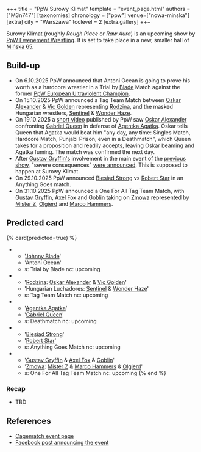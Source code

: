 +++
title = "PpW Surowy Klimat"
template = "event_page.html"
authors = ["M3n747"]
[taxonomies]
chronology = ["ppw"]
venue=["nowa-minska"]
[extra]
city = "Warszawa"
toclevel = 2
[extra.gallery]
+++

Surowy Klimat (roughly _Rough Place_ or _Raw Aura_) is an upcoming show by [PpW Ewenement Wrestling](@/o/ppw.md). It is set to take place in a new, smaller hall of [Mińska 65](@/v/minska-65.md).

## Build-up

* On 6.10.2025 PpW announced that Antoni Ocean is going to prove his worth as a hardcore wrestler in a Trial by [Blade](@/w/johnny-blade.md) Match against the former [PpW European Ultraviolent Champion](@/c/ppw-european-ultraviolent-championship.md).
* On 15.10.2025 PpW announced a Tag Team Match between [Oskar Alexander](@/w/oskar-alexander.md) & [Vic Golden](@/w/vic-golden.md) representing [Rodzina](@/tt/rodzina.md), and the masked Hungarian wrestlers, [Sentinel](@/w/sentinel.md) & [Wonder Haze](@/w/wonder-haze.md).
* On 19.10.2025 a [short video][oskar-ma-przewalone] published by PpW saw [Oskar Alexander](@/w/oskar-alexander.md) confronting [Gabriel Queen](@/w/gabriel-queen.md) in defense of [Agentka Agatka](@/w/agentka-agatka.md). Oskar tells Queen that Agatka would beat him "any day, any time: Singles Match, Hardcore Match, Punjabi Prison, even in a Deathmatch", which Queen takes for a proposition and readily accepts, leaving Oskar beaming and Agatka fuming. The match was confirmed the next day.
* After [Gustav Gryffin's](@/w/gustav-gryffin.md) involvement in the main event of the [previous show](@/e/ppw/2025-10-24-ppw-wjazd-na-rewir.md), "severe consequences" [were announced][komzegwendzje]. This is supposed to happen at Surowy Klimat.
* On 29.10.2025 PpW announced [Biesiad Strong](@/w/biesiad.md) vs [Robert Star](@/w/robert-star.md) in an Anything Goes match.
* On 31.10.2025 PpW announced a One For All Tag Team Match, with [Gustav Gryffin](@/w/gustav-gryffin.md), [Axel Fox](@/w/axel-fox.md) and [Goblin](@/w/goblin.md) taking on [Zmowa](@/tt/zmowa.md) represented by [Mister Z](@/w/mister-z.md), [Olgierd](@/w/olgierd.md) and [Marco Hammers](@/w/marco-hammers.md).

## Predicted card

{% card(predicted=true) %}
- - '[Johnny Blade](@/w/johnny-blade.md)'
  - 'Antoni Ocean'
  - s: Trial by Blade
    nc: upcoming
- - '[Rodzina](@/tt/rodzina.md): [Oskar Alexander](@/w/oskar-alexander.md) & [Vic Golden](@/w/vic-golden.md)'
  - 'Hungarian Luchadores: [Sentinel](@/w/sentinel.md) & [Wonder Haze](@/w/wonder-haze.md)'
  - s: Tag Team Match
    nc: upcoming
- - '[Agentka Agatka](@/w/agentka-agatka.md)'
  - '[Gabriel Queen](@/w/gabriel-queen.md)'
  - s: Deathmatch
    nc: upcoming
- - '[Biesiad Strong](@/w/biesiad.md)'
  - '[Robert Star](@/w/robert-star.md)'
  - s: Anything Goes Match
    nc: upcoming
- - '[Gustav Gryffin](@/w/gustav-gryffin.md) & [Axel Fox](@/w/axel-fox.md) & [Goblin](@/w/goblin.md)'
  - '[Zmowa](@/tt/zmowa.md): [Mister Z](@/w/mister-z.md) & [Marco Hammers](@/w/marco-hammers.md) & [Olgierd](@/w/olgierd.md)'
  - s: One For All Tag Team Match
    nc: upcoming
{% end %}

### Recap

* TBD

## References

* [Cagematch event page](https://www.cagematch.net/?id=1&nr=435854)
* [Facebook post announcing the event][w-nowej-hali]

[w-nowej-hali]: https://www.facebook.com/OficjalnePPW/posts/pfbid0eNNLC2TyYL8uceonCDXNdkUgwxjwjKtAVJ7aCZfhHdN6ihhWdVFVUjRNq3XbwBaWl
[oskar-ma-przewalone]: https://www.facebook.com/reel/1364296448498041
[komzegwendzje]: https://www.facebook.com/reel/774546015624966

